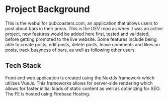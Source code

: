 # Project Background
This is the webui for pubcoasters.com, an application that allows users to post about bars in their areas.
This is the DEV repo as when it was an active project, new features would be added here first, tested and validated, before getting promoted to the live website.
Some features include being able to create posts, edit posts, delete posts, leave comments and likes on posts, track busyness of bars, as well as following other users.

## Tech Stack
Front end web application is created using the NuxtJs framework which utilizes VueJs. This frameworks allows for server-side rendering which allows for faster initial loads of static content as well as optimizing for SEO. The FE is hosted using Firebase Hosting.



